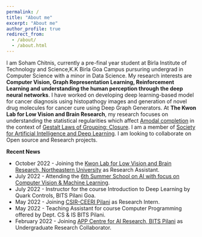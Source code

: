 ```yaml
---
permalink: /
title: "About me"
excerpt: "About me"
author_profile: true
redirect_from: 
  - /about/
  - /about.html
---
```


I am Soham Chitnis, currently a pre-final year student at Birla Institute of Technology and Science,K.K Birla Goa Campus pursuring undergrad in Computer Science with a minor in Data Science. My research interests are **Computer Vision, Graph Representation Learning, Reinforcement Learning and understanding the human perception through the deep neural networks**. I have worked on developing deep learning-based model for cancer diagnosis using histopathogy images and generation of novel drug molecules for cancer cure using Deep Graph Generators. At **The Kwon Lab for Low Vision and Brain Research**, my research focuses on understanding the statistical regularities which affect [Amodal completion](https://en.wikipedia.org/wiki/Amodal_completion) in the context of [Gestalt Laws of Grouping: Closure](https://en.wikipedia.org/wiki/Principles_of_grouping).  I am a member of [Society for Artificial Intelligence and Deep Learning](https://www.saidl.in/). I am looking to collaborate on Open source and Research projects. 


**Recent News**

* October 2022 - Joining the [Kwon Lab for Low Vision and Brain Research, Northeastern University](https://kwonlab.sites.northeastern.edu/) as Research Assistant.
* July 2022 - Attending the [6th Summer School on AI with focus on Computer Vision & Machine Learning](http://cvit.iiit.ac.in/summerschool2022/index.php).
* July 2022 - Instructor for the course Introduction to Deep Learning by Quark Controls, BITS Pilani Goa.
* May 2022 - Joining [CSIR-CEERI Pilani](https://www.ceeri.res.in/) as Research Intern.
* May 2022 - Teaching Assistant for course Computer Programming offered by Dept. CS & IS BITS Pilani.
* February 2022 - Joining [APP Centre for AI Research, BITS Pilani](https://www.bits-pilani.ac.in/appcair/) as Undergraduate Research Collaborator.

